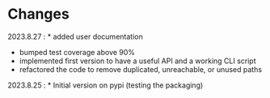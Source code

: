 # Changes

2023.8.27
:    * added user documentation
* bumped test coverage above 90%
* implemented first version to have a useful API and a working CLI script
* refactored the code to remove duplicated, unreachable, or unused paths

2023.8.25
:    * Initial version on pypi (testing the packaging)
